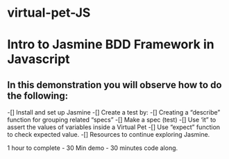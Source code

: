 # virtual-pet-JS
# Intro to Jasmine BDD Framework in Javascript

## In this demonstration you will observe how to do the following:
-[] Install and set up Jasmine
-[] Create a test by:
-[] Creating a “describe” function for grouping related “specs”
-[] Make a spec (test) 
-[] Use ‘it”  to assert the values of variables inside a Virtual Pet
-[] Use “expect” function to check expected value.
-[] Resources to continue exploring Jasmine.

1 hour to complete - 30 Min demo - 30 minutes code along.

